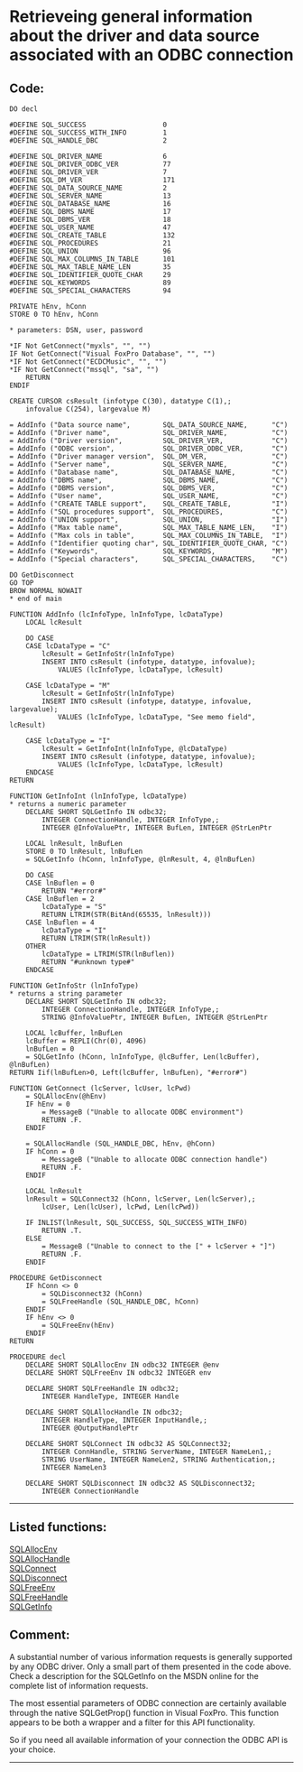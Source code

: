 
# Retrieveing general information about the driver and data source associated with an ODBC connection

## Code:
```foxpro  
DO decl

#DEFINE SQL_SUCCESS                   0
#DEFINE SQL_SUCCESS_WITH_INFO         1
#DEFINE SQL_HANDLE_DBC                2

#DEFINE SQL_DRIVER_NAME               6
#DEFINE SQL_DRIVER_ODBC_VER           77
#DEFINE SQL_DRIVER_VER                7
#DEFINE SQL_DM_VER                    171
#DEFINE SQL_DATA_SOURCE_NAME          2
#DEFINE SQL_SERVER_NAME               13
#DEFINE SQL_DATABASE_NAME             16
#DEFINE SQL_DBMS_NAME                 17
#DEFINE SQL_DBMS_VER                  18
#DEFINE SQL_USER_NAME                 47
#DEFINE SQL_CREATE_TABLE              132
#DEFINE SQL_PROCEDURES                21
#DEFINE SQL_UNION                     96
#DEFINE SQL_MAX_COLUMNS_IN_TABLE      101
#DEFINE SQL_MAX_TABLE_NAME_LEN        35
#DEFINE SQL_IDENTIFIER_QUOTE_CHAR     29
#DEFINE SQL_KEYWORDS                  89
#DEFINE SQL_SPECIAL_CHARACTERS        94

PRIVATE hEnv, hConn
STORE 0 TO hEnv, hConn

* parameters: DSN, user, password

*IF Not GetConnect("myxls", "", "")
IF Not GetConnect("Visual FoxPro Database", "", "")
*IF Not GetConnect("ECDCMusic", "", "")
*IF Not GetConnect("mssql", "sa", "")
	RETURN
ENDIF

CREATE CURSOR csResult (infotype C(30), datatype C(1),;
	infovalue C(254), largevalue M)

= AddInfo ("Data source name",        SQL_DATA_SOURCE_NAME,      "C")
= AddInfo ("Driver name",             SQL_DRIVER_NAME,           "C")
= AddInfo ("Driver version",          SQL_DRIVER_VER,            "C")
= AddInfo ("ODBC version",            SQL_DRIVER_ODBC_VER,       "C")
= AddInfo ("Driver manager version",  SQL_DM_VER,                "C")
= AddInfo ("Server name",             SQL_SERVER_NAME,           "C")
= AddInfo ("Database name",           SQL_DATABASE_NAME,         "C")
= AddInfo ("DBMS name",               SQL_DBMS_NAME,             "C")
= AddInfo ("DBMS version",            SQL_DBMS_VER,              "C")
= AddInfo ("User name",               SQL_USER_NAME,             "C")
= AddInfo ("CREATE TABLE support",    SQL_CREATE_TABLE,          "I")
= AddInfo ("SQL procedures support",  SQL_PROCEDURES,            "C")
= AddInfo ("UNION support",           SQL_UNION,                 "I")
= AddInfo ("Max table name",          SQL_MAX_TABLE_NAME_LEN,    "I")
= AddInfo ("Max cols in table",       SQL_MAX_COLUMNS_IN_TABLE,  "I")
= AddInfo ("Identifier quoting char", SQL_IDENTIFIER_QUOTE_CHAR, "C")
= AddInfo ("Keywords",                SQL_KEYWORDS,              "M")
= AddInfo ("Special characters",      SQL_SPECIAL_CHARACTERS,    "C")

DO GetDisconnect
GO TOP
BROW NORMAL NOWAIT
* end of main

FUNCTION AddInfo (lcInfoType, lnInfoType, lcDataType)
	LOCAL lcResult

	DO CASE
	CASE lcDataType = "C"
		lcResult = GetInfoStr(lnInfoType)
		INSERT INTO csResult (infotype, datatype, infovalue);
			VALUES (lcInfoType, lcDataType, lcResult)

	CASE lcDataType = "M"
		lcResult = GetInfoStr(lnInfoType)
		INSERT INTO csResult (infotype, datatype, infovalue, largevalue);
			VALUES (lcInfoType, lcDataType, "See memo field", lcResult)

	CASE lcDataType = "I"
		lcResult = GetInfoInt(lnInfoType, @lcDataType)
		INSERT INTO csResult (infotype, datatype, infovalue);
			VALUES (lcInfoType, lcDataType, lcResult)
	ENDCASE
RETURN

FUNCTION GetInfoInt (lnInfoType, lcDataType)
* returns a numeric parameter
	DECLARE SHORT SQLGetInfo IN odbc32;
		INTEGER ConnectionHandle, INTEGER InfoType,;
		INTEGER @InfoValuePtr, INTEGER BufLen, INTEGER @StrLenPtr

	LOCAL lnResult, lnBufLen
	STORE 0 TO lnResult, lnBufLen
	= SQLGetInfo (hConn, lnInfoType, @lnResult, 4, @lnBufLen)

	DO CASE
	CASE lnBuflen = 0
		RETURN "#error#"
	CASE lnBuflen = 2
		lcDataType = "S"
		RETURN LTRIM(STR(BitAnd(65535, lnResult)))
	CASE lnBuflen = 4
		lcDataType = "I"
		RETURN LTRIM(STR(lnResult))
	OTHER
		lcDataType = LTRIM(STR(lnBuflen))
		RETURN "#unknown type#"
	ENDCASE

FUNCTION GetInfoStr (lnInfoType)
* returns a string parameter
	DECLARE SHORT SQLGetInfo IN odbc32;
		INTEGER ConnectionHandle, INTEGER InfoType,;
		STRING @InfoValuePtr, INTEGER BufLen, INTEGER @StrLenPtr

	LOCAL lcBuffer, lnBufLen
	lcBuffer = REPLI(Chr(0), 4096)
	lnBufLen = 0
	= SQLGetInfo (hConn, lnInfoType, @lcBuffer, Len(lcBuffer), @lnBufLen)
RETURN Iif(lnBufLen>0, Left(lcBuffer, lnBufLen), "#error#")

FUNCTION GetConnect (lcServer, lcUser, lcPwd)
	= SQLAllocEnv(@hEnv)
	IF hEnv = 0
		= MessageB ("Unable to allocate ODBC environment")
		RETURN .F.
	ENDIF

	= SQLAllocHandle (SQL_HANDLE_DBC, hEnv, @hConn)
	IF hConn = 0
		= MessageB ("Unable to allocate ODBC connection handle")
		RETURN .F.
	ENDIF
	
	LOCAL lnResult
	lnResult = SQLConnect32 (hConn, lcServer, Len(lcServer),;
		lcUser, Len(lcUser), lcPwd, Len(lcPwd))

	IF INLIST(lnResult, SQL_SUCCESS, SQL_SUCCESS_WITH_INFO)
		RETURN .T.
	ELSE
		= MessageB ("Unable to connect to the [" + lcServer + "]")
		RETURN .F.
	ENDIF

PROCEDURE GetDisconnect
	IF hConn <> 0
		= SQLDisconnect32 (hConn)
		= SQLFreeHandle (SQL_HANDLE_DBC, hConn)
	ENDIF
	IF hEnv <> 0
		= SQLFreeEnv(hEnv)
	ENDIF
RETURN

PROCEDURE decl
	DECLARE SHORT SQLAllocEnv IN odbc32 INTEGER @env
	DECLARE SHORT SQLFreeEnv IN odbc32 INTEGER env

	DECLARE SHORT SQLFreeHandle IN odbc32;
		INTEGER HandleType, INTEGER Handle

	DECLARE SHORT SQLAllocHandle IN odbc32;
		INTEGER HandleType, INTEGER InputHandle,;
		INTEGER @OutputHandlePtr

	DECLARE SHORT SQLConnect IN odbc32 AS SQLConnect32;
		INTEGER ConnHandle, STRING ServerName, INTEGER NameLen1,;
		STRING UserName, INTEGER NameLen2, STRING Authentication,;
		INTEGER NameLen3

	DECLARE SHORT SQLDisconnect IN odbc32 AS SQLDisconnect32;
		INTEGER ConnectionHandle  
```  
***  


## Listed functions:
[SQLAllocEnv](../libraries/odbc32/SQLAllocEnv.md)  
[SQLAllocHandle](../libraries/odbc32/SQLAllocHandle.md)  
[SQLConnect](../libraries/odbc32/SQLConnect.md)  
[SQLDisconnect](../libraries/odbc32/SQLDisconnect.md)  
[SQLFreeEnv](../libraries/odbc32/SQLFreeEnv.md)  
[SQLFreeHandle](../libraries/odbc32/SQLFreeHandle.md)  
[SQLGetInfo](../libraries/odbc32/SQLGetInfo.md)  

## Comment:
A substantial number of various information requests is generally supported by any ODBC driver. Only a small part of them presented in the code above. Check a description for the SQLGetInfo on the MSDN online for the complete list of information requests.  
  
The most essential parameters of ODBC connection are certainly available through the native SQLGetProp() function in Visual FoxPro. This function appears to be both a wrapper and a filter for this API functionality.  
  
So if you need all available information of your connection the ODBC API is your choice.  
  
***  

